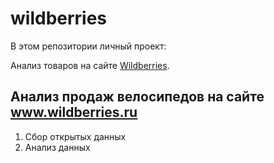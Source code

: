 # wildberries

В этом репозитории личный проект:

Анализ товаров на сайте [Wildberries](https://www.wildberries.ru/catalog/sport/vidy-sporta/velosport/velosipedy).

## Анализ продаж велосипедов на сайте www.wildberries.ru 

1. Сбор открытых данных
2. Анализ данных